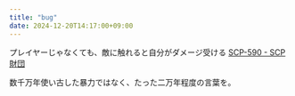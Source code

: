 ```yaml
---
title: "bug"
date: 2024-12-20T14:17:00+09:00
---
```

プレイヤーじゃなくても、敵に触れると自分がダメージ受ける
[SCP-590 - SCP財団](http://scp-jp.wikidot.com/scp-590)





数千万年使い古した暴力ではなく、たった二万年程度の言葉を。

